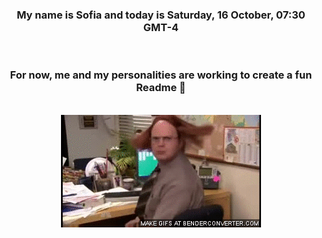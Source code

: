 


<div align="center">
<h3 >My name is Sofia and today is Saturday, 16 October, 07:30 GMT-4</h3><br>
<h3 >For now, me and my personalities are working to create a fun Readme 👋
</h3><br>
<img src='img/dwight.gif' alt='working...'/>
</div>
